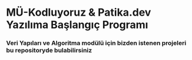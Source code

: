 # MÜ-Kodluyoruz & Patika.dev Yazılıma Başlangıç Programı

### Veri Yapıları ve Algoritma modülü için bizden istenen projeleri bu repositoryde bulabilirsiniz